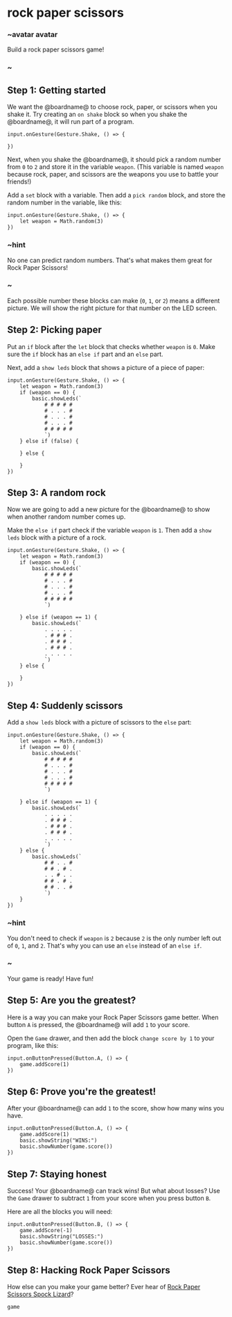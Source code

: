 # rock paper scissors

### ~avatar avatar

Build a rock paper scissors game!

### ~

## Step 1: Getting started

We want the @boardname@ to choose rock, paper, or scissors when you shake it.
Try creating an ``on shake`` block so when you shake the @boardname@, it will run part of a program.

```blocks
input.onGesture(Gesture.Shake, () => {
    
})
```

Next, when you shake the @boardname@, it should pick a random number from `0` to `2`
and store it in the variable `weapon`. (This variable is named `weapon` because 
rock, paper, and scissors are the weapons you use to battle your friends!)

Add a ``set`` block with a variable. Then add a ``pick random`` block,
and store the random number in the variable,
like this:

```blocks
input.onGesture(Gesture.Shake, () => {
    let weapon = Math.random(3)
})

```

### ~hint
No one can predict random numbers. That's what makes them great for Rock Paper Scissors!
### ~

Each possible number these blocks can make (`0`, `1`, or `2`) means a different picture.
We will show the right picture for that number on the LED screen.


## Step 2: Picking paper

Put an ``if`` block after the ``let`` block that checks whether
`weapon` is `0`. Make sure the ``if`` block has an ``else if`` part
and an ``else`` part.

Next, add a ``show leds`` block that shows a
picture of a piece of paper:

```blocks
input.onGesture(Gesture.Shake, () => {
    let weapon = Math.random(3)
    if (weapon == 0) {
        basic.showLeds(`
            # # # # #
            # . . . #
            # . . . #
            # . . . #
            # # # # #
            `)
    } else if (false) {

    } else {

    }
})
```

## Step 3: A random rock

Now we are going to add a new picture for the @boardname@ to show
when another random number comes up.

Make the ``else if`` part check if the variable `weapon` is `1`.
Then add a ``show leds`` block with a picture of a rock.

```blocks
input.onGesture(Gesture.Shake, () => {
    let weapon = Math.random(3)
    if (weapon == 0) {
        basic.showLeds(`
            # # # # #
            # . . . #
            # . . . #
            # . . . #
            # # # # #
            `)

    } else if (weapon == 1) {
        basic.showLeds(`
            . . . . .
            . # # # .
            . # # # .
            . # # # .
            . . . . .
            `)
    } else {

    }
})
```

## Step 4: Suddenly scissors

Add a ``show leds`` block with a picture of scissors to the ``else`` part:

```blocks
input.onGesture(Gesture.Shake, () => {
    let weapon = Math.random(3)
    if (weapon == 0) {
        basic.showLeds(`
            # # # # #
            # . . . #
            # . . . #
            # . . . #
            # # # # #
            `)

    } else if (weapon == 1) {
        basic.showLeds(`
            . . . . .
            . # # # .
            . # # # .
            . # # # .
            . . . . .
            `)
    } else {
        basic.showLeds(`
            # # . . #
            # # . # .
            . . # . .
            # # . # .
            # # . . #
            `)
    }
})

```

### ~hint

You don't need to check if `weapon` is `2` because `2` is the only number left out of `0`, `1`, and `2`.
That's why you can use an ``else`` instead of an ``else if``.

### ~

Your game is ready! Have fun!

## Step 5: Are you the greatest?

Here is a way you can make your Rock Paper Scissors game better.
When button ``A`` is pressed, 
the @boardname@ will add `1` to your score.

Open the ``Game`` drawer, and then add the block ``change score by 1`` to your program,
like this:

```blocks
input.onButtonPressed(Button.A, () => {
    game.addScore(1)
})

```

## Step 6: Prove you're the greatest!

After your @boardname@ can add `1` to the score, show how many wins you have.

```blocks
input.onButtonPressed(Button.A, () => {
    game.addScore(1)
    basic.showString("WINS:")
    basic.showNumber(game.score())
})
```
## Step 7: Staying honest

Success! Your @boardname@ can track wins!
But what about losses? 
Use the ``Game`` drawer to subtract `1` from your score when you press button `B`. 

Here are all the blocks you will need:

```shuffle
input.onButtonPressed(Button.B, () => {
    game.addScore(-1)
    basic.showString("LOSSES:")
    basic.showNumber(game.score())
})
```

## Step 8: Hacking Rock Paper Scissors

How else can you make your game better?
Ever hear of [Rock Paper Scissors Spock Lizard](http://www.samkass.com/theories/RPSSL.html)?

```package
game
```
